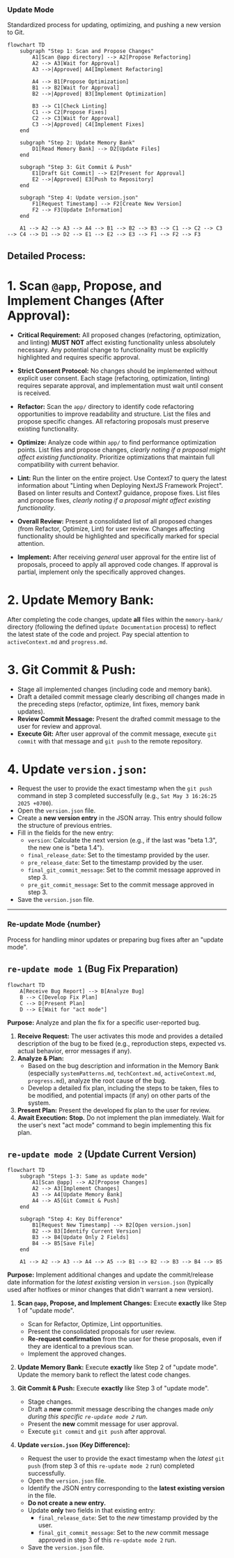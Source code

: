 ### Update Mode

Standardized process for updating, optimizing, and pushing a new version to Git.

```mermaid
flowchart TD
    subgraph "Step 1: Scan and Propose Changes"
        A1[Scan @app directory] --> A2[Propose Refactoring]
        A2 --> A3[Wait for Approval]
        A3 -->|Approved| A4[Implement Refactoring]

        A4 --> B1[Propose Optimization]
        B1 --> B2[Wait for Approval]
        B2 -->|Approved| B3[Implement Optimization]

        B3 --> C1[Check Linting]
        C1 --> C2[Propose Fixes]
        C2 --> C3[Wait for Approval]
        C3 -->|Approved| C4[Implement Fixes]
    end

    subgraph "Step 2: Update Memory Bank"
        D1[Read Memory Bank] --> D2[Update Files]
    end

    subgraph "Step 3: Git Commit & Push"
        E1[Draft Git Commit] --> E2[Present for Approval]
        E2 -->|Approved| E3[Push to Repository]
    end

    subgraph "Step 4: Update version.json"
        F1[Request Timestamp] --> F2[Create New Version]
        F2 --> F3[Update Information]
    end

    A1 --> A2 --> A3 --> A4 --> B1 --> B2 --> B3 --> C1 --> C2 --> C3 --> C4 --> D1 --> D2 --> E1 --> E2 --> E3 --> F1 --> F2 --> F3
```

## Detailed Process:

# 1. Scan `@app`, Propose, and Implement Changes (After Approval):

- **Critical Requirement:** All proposed changes (refactoring, optimization, and linting) **MUST NOT** affect existing functionality unless absolutely necessary. Any potential change to functionality must be explicitly highlighted and requires specific approval.
- **Strict Consent Protocol:** No changes should be implemented without explicit user consent. Each stage (refactoring, optimization, linting) requires separate approval, and implementation must wait until consent is received.

- **Refactor:** Scan the `app/` directory to identify code refactoring opportunities to improve readability and structure. List the files and propose specific changes. All refactoring proposals must preserve existing functionality.
- **Optimize:** Analyze code within `app/` to find performance optimization points. List files and propose changes, _clearly noting if a proposal might affect existing functionality_. Prioritize optimizations that maintain full compatibility with current behavior.
- **Lint:** Run the linter on the entire project. Use Context7 to query the latest information about "Linting when Deploying NextJS Framework Project". Based on linter results and Context7 guidance, propose fixes. List files and propose fixes, _clearly noting if a proposal might affect existing functionality_.
- **Overall Review:** Present a consolidated list of all proposed changes (from Refactor, Optimize, Lint) for user review. Changes affecting functionality should be highlighted and specifically marked for special attention.
- **Implement:** After receiving _general_ user approval for the entire list of proposals, proceed to apply all approved code changes. If approval is partial, implement only the specifically approved changes.

# 2. Update Memory Bank:

After completing the code changes, update **all** files within the `memory-bank/` directory (following the defined `Update Documentation` process) to reflect the latest state of the code and project. Pay special attention to `activeContext.md` and `progress.md`.

# 3. Git Commit & Push:

- Stage all implemented changes (including code and memory bank).
- Draft a detailed commit message clearly describing _all_ changes made in the preceding steps (refactor, optimize, lint fixes, memory bank updates).
- **Review Commit Message:** Present the drafted commit message to the user for review and approval.
- **Execute Git:** After user approval of the commit message, execute `git commit` with that message and `git push` to the remote repository.

# 4. Update `version.json`:

- Request the user to provide the exact timestamp when the `git push` command in step 3 completed successfully (e.g., `Sat May 3 16:26:25 2025 +0700`).
- Open the `version.json` file.
- Create a **new version entry** in the JSON array. This entry should follow the structure of previous entries.
- Fill in the fields for the new entry:
  - `version`: Calculate the next version (e.g., if the last was "beta 1.3", the new one is "beta 1.4").
  - `final_release_date`: Set to the timestamp provided by the user.
  - `pre_release_date`: Set to the timestamp provided by the user.
  - `final_git_commit_message`: Set to the commit message approved in step 3.
  - `pre_git_commit_message`: Set to the commit message approved in step 3.
- Save the `version.json` file.

---

### Re-update Mode {number}

Process for handling minor updates or preparing bug fixes after an "update mode".

## `re-update mode 1` (Bug Fix Preparation)

```mermaid
flowchart TD
    A[Receive Bug Report] --> B[Analyze Bug]
    B --> C[Develop Fix Plan]
    C --> D[Present Plan]
    D --> E[Wait for "act mode"]
```

**Purpose:** Analyze and plan the fix for a specific user-reported bug.

1. **Receive Request:** The user activates this mode and provides a detailed description of the bug to be fixed (e.g., reproduction steps, expected vs. actual behavior, error messages if any).
2. **Analyze & Plan:**
   - Based on the bug description and information in the Memory Bank (especially `systemPatterns.md`, `techContext.md`, `activeContext.md`, `progress.md`), analyze the root cause of the bug.
   - Develop a detailed fix plan, including the steps to be taken, files to be modified, and potential impacts (if any) on other parts of the system.
3. **Present Plan:** Present the developed fix plan to the user for review.
4. **Await Execution:** **Stop.** Do not implement the plan immediately. Wait for the user's next "act mode" command to begin implementing this fix plan.

## `re-update mode 2` (Update Current Version)

```mermaid
flowchart TD
    subgraph "Steps 1-3: Same as update mode"
        A1[Scan @app] --> A2[Propose Changes]
        A2 --> A3[Implement Changes]
        A3 --> A4[Update Memory Bank]
        A4 --> A5[Git Commit & Push]
    end

    subgraph "Step 4: Key Difference"
        B1[Request New Timestamp] --> B2[Open version.json]
        B2 --> B3[Identify Current Version]
        B3 --> B4[Update Only 2 Fields]
        B4 --> B5[Save File]
    end

    A1 --> A2 --> A3 --> A4 --> A5 --> B1 --> B2 --> B3 --> B4 --> B5
```

**Purpose:** Implement additional changes and update the commit/release date information for the _latest existing_ version in `version.json` (typically used after hotfixes or minor changes that didn't warrant a new version).

1. **Scan `@app`, Propose, and Implement Changes:** Execute **exactly** like Step 1 of "update mode".

   - Scan for Refactor, Optimize, Lint opportunities.
   - Present the consolidated proposals for user review.
   - **Re-request confirmation** from the user for these proposals, even if they are identical to a previous scan.
   - Implement the approved changes.

2. **Update Memory Bank:** Execute **exactly** like Step 2 of "update mode". Update the memory bank to reflect the latest code changes.

3. **Git Commit & Push:** Execute **exactly** like Step 3 of "update mode".

   - Stage changes.
   - Draft a **new** commit message describing the changes made _only during this specific `re-update mode 2` run_.
   - Present the **new** commit message for user approval.
   - Execute `git commit` and `git push` after approval.

4. **Update `version.json` (Key Difference):**
   - Request the user to provide the exact timestamp when the _latest_ `git push` (from step 3 of this `re-update mode 2` run) completed successfully.
   - Open the `version.json` file.
   - Identify the JSON entry corresponding to the **latest existing version** in the file.
   - **Do not create a new entry.**
   - Update **only** two fields in that existing entry:
     - `final_release_date`: Set to the _new_ timestamp provided by the user.
     - `final_git_commit_message`: Set to the _new_ commit message approved in step 3 of this `re-update mode 2` run.
   - Save the `version.json` file.
